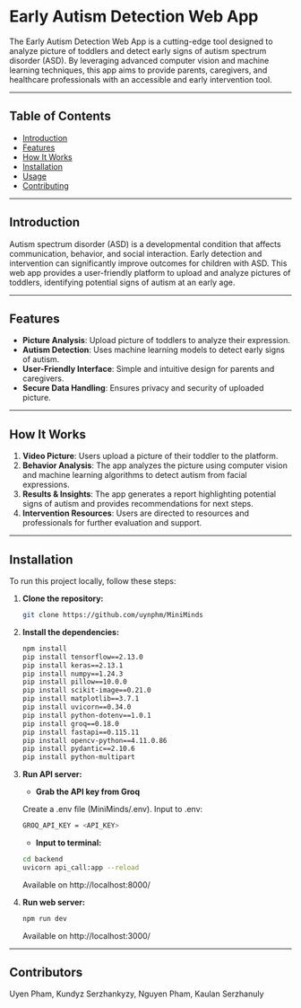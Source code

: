 # Early Autism Detection Web App

The Early Autism Detection Web App is a cutting-edge tool designed to analyze picture of toddlers and detect early signs of autism spectrum disorder (ASD). By leveraging advanced computer vision and machine learning techniques, this app aims to provide parents, caregivers, and healthcare professionals with an accessible and early intervention tool.

---

## Table of Contents
- [Introduction](#introduction)
- [Features](#features)
- [How It Works](#how-it-works)
- [Installation](#installation)
- [Usage](#usage)
- [Contributing](#contributing)

---

## Introduction
Autism spectrum disorder (ASD) is a developmental condition that affects communication, behavior, and social interaction. Early detection and intervention can significantly improve outcomes for children with ASD. This web app provides a user-friendly platform to upload and analyze pictures of toddlers, identifying potential signs of autism at an early age.

---

## Features
- **Picture Analysis**: Upload picture of toddlers to analyze their expression.
- **Autism Detection**: Uses machine learning models to detect early signs of autism.
- **User-Friendly Interface**: Simple and intuitive design for parents and caregivers.
- **Secure Data Handling**: Ensures privacy and security of uploaded picture.

---

## How It Works
1. **Video Picture**: Users upload a picture of their toddler to the platform.
2. **Behavior Analysis**: The app analyzes the picture using computer vision and machine learning algorithms to detect autism from facial expressions.
3. **Results & Insights**: The app generates a report highlighting potential signs of autism and provides recommendations for next steps.
4. **Intervention Resources**: Users are directed to resources and professionals for further evaluation and support.

---

## Installation
To run this project locally, follow these steps:

1. **Clone the repository:**
   ```bash
   git clone https://github.com/uynphm/MiniMinds
   ```

2. **Install the dependencies:**
   ```bash
   npm install
   pip install tensorflow==2.13.0
   pip install keras==2.13.1
   pip install numpy==1.24.3
   pip install pillow==10.0.0
   pip install scikit-image==0.21.0
   pip install matplotlib==3.7.1
   pip install uvicorn==0.34.0
   pip install python-dotenv==1.0.1
   pip install groq==0.18.0
   pip install fastapi==0.115.11
   pip install opencv-python==4.11.0.86
   pip install pydantic==2.10.6
   pip install python-multipart
   ```
3. **Run API server:**
   
   -  **Grab the API key from Groq**

   Create a .env file (MiniMinds/.env). Input to .env:
   ```bash
   GROQ_API_KEY = <API_KEY>
   ```

   -  **Input to terminal:**
   ```bash
   cd backend
   uvicorn api_call:app --reload
   ```

   Available on http://localhost:8000/
4. **Run web server:**
   ```bash
   npm run dev
   ```

   Available on http://localhost:3000/
---


## Contributors
Uyen Pham, Kundyz Serzhankyzy, Nguyen Pham, Kaulan Serzhanuly
